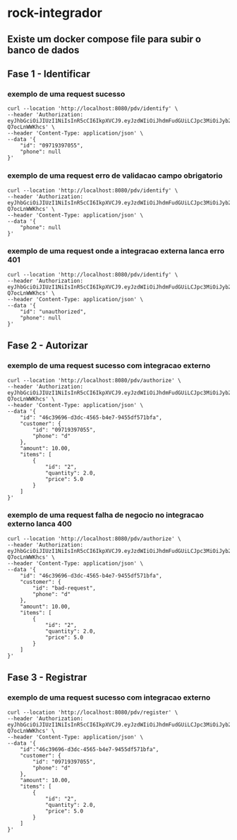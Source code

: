 # rock-integrador

## Existe um docker compose file para subir o banco de dados


## Fase 1 - Identificar

### exemplo de uma request sucesso
```
curl --location 'http://localhost:8080/pdv/identify' \
--header 'Authorization: eyJhbGciOiJIUzI1NiIsInR5cCI6IkpXVCJ9.eyJzdWIiOiJhdmFudGUiLCJpc3MiOiJyb2NrLWludGVncmFkb3IiLCJpYXQiOjE2ODkzNDM1OTYsImV4cCI6MTY4OTM0NzE5Nn0.zfmyUZaRfwyNs27B0TF5_jyzrPBlXm-Q7ocLnWWKhcs' \
--header 'Content-Type: application/json' \
--data '{
	"id": "09719397055",
	"phone": null
}'
```

### exemplo de uma request erro de validacao campo obrigatorio
```
curl --location 'http://localhost:8080/pdv/identify' \
--header 'Authorization: eyJhbGciOiJIUzI1NiIsInR5cCI6IkpXVCJ9.eyJzdWIiOiJhdmFudGUiLCJpc3MiOiJyb2NrLWludGVncmFkb3IiLCJpYXQiOjE2ODkzNDM1OTYsImV4cCI6MTY4OTM0NzE5Nn0.zfmyUZaRfwyNs27B0TF5_jyzrPBlXm-Q7ocLnWWKhcs' \
--header 'Content-Type: application/json' \
--data '{	
	"phone": null
}'
```


### exemplo de uma request onde a integracao externa lanca erro 401
```
curl --location 'http://localhost:8080/pdv/identify' \
--header 'Authorization: eyJhbGciOiJIUzI1NiIsInR5cCI6IkpXVCJ9.eyJzdWIiOiJhdmFudGUiLCJpc3MiOiJyb2NrLWludGVncmFkb3IiLCJpYXQiOjE2ODkzNDM1OTYsImV4cCI6MTY4OTM0NzE5Nn0.zfmyUZaRfwyNs27B0TF5_jyzrPBlXm-Q7ocLnWWKhcs' \
--header 'Content-Type: application/json' \
--data '{
	"id": "unauthorized",
	"phone": null
}'
```

## Fase 2 - Autorizar
### exemplo de uma request sucesso com integracao externo
```
curl --location 'http://localhost:8080/pdv/authorize' \
--header 'Authorization: eyJhbGciOiJIUzI1NiIsInR5cCI6IkpXVCJ9.eyJzdWIiOiJhdmFudGUiLCJpc3MiOiJyb2NrLWludGVncmFkb3IiLCJpYXQiOjE2ODkzNDM1OTYsImV4cCI6MTY4OTM0NzE5Nn0.zfmyUZaRfwyNs27B0TF5_jyzrPBlXm-Q7ocLnWWKhcs' \
--header 'Content-Type: application/json' \
--data '{
    "id": "46c39696-d3dc-4565-b4e7-9455df571bfa",
    "customer": {
        "id": "09719397055",
        "phone": "d"
    },
    "amount": 10.00,
    "items": [
        {
            "id": "2",
            "quantity": 2.0,
            "price": 5.0
        }
    ]
}'
```


### exemplo de uma request falha de negocio no integracao externo lanca 400
```
curl --location 'http://localhost:8080/pdv/authorize' \
--header 'Authorization: eyJhbGciOiJIUzI1NiIsInR5cCI6IkpXVCJ9.eyJzdWIiOiJhdmFudGUiLCJpc3MiOiJyb2NrLWludGVncmFkb3IiLCJpYXQiOjE2ODkzNDM1OTYsImV4cCI6MTY4OTM0NzE5Nn0.zfmyUZaRfwyNs27B0TF5_jyzrPBlXm-Q7ocLnWWKhcs' \
--header 'Content-Type: application/json' \
--data '{
    "id": "46c39696-d3dc-4565-b4e7-9455df571bfa",
    "customer": {
        "id": "bad-request",
        "phone": "d"
    },
    "amount": 10.00,
    "items": [
        {
            "id": "2",
            "quantity": 2.0,
            "price": 5.0
        }
    ]
}'
```


## Fase 3 - Registrar
### exemplo de uma request sucesso com integracao externo
```
curl --location 'http://localhost:8080/pdv/register' \
--header 'Authorization: eyJhbGciOiJIUzI1NiIsInR5cCI6IkpXVCJ9.eyJzdWIiOiJhdmFudGUiLCJpc3MiOiJyb2NrLWludGVncmFkb3IiLCJpYXQiOjE2ODkzNDM1OTYsImV4cCI6MTY4OTM0NzE5Nn0.zfmyUZaRfwyNs27B0TF5_jyzrPBlXm-Q7ocLnWWKhcs' \
--header 'Content-Type: application/json' \
--data '{
    "id":"46c39696-d3dc-4565-b4e7-9455df571bfa",
	"customer": {
		"id": "09719397055",
		"phone": "d"
	},
	"amount": 10.00,
	"items": [
		{
			"id": "2",
			"quantity": 2.0,
			"price": 5.0
		}
	]
}'
```

